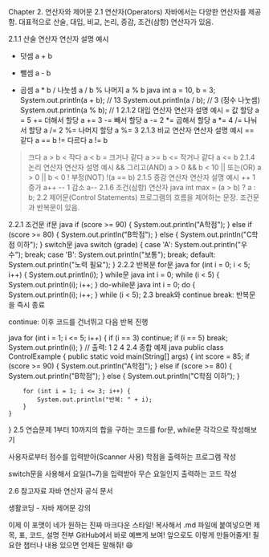 Chapter 2. 연산자와 제어문
2.1 연산자(Operators)
자바에서는 다양한 연산자를 제공함. 대표적으로 산술, 대입, 비교, 논리, 증감, 조건(삼항) 연산자가 있음.

2.1.1 산술 연산자
연산자	설명	예시
+	덧셈	a + b
-	뺄셈	a - b
*	곱셈	a * b
/	나눗셈	a / b
%	나머지	a % b
java
int a = 10, b = 3;
System.out.println(a + b); // 13
System.out.println(a / b); // 3 (정수 나눗셈)
System.out.println(a % b); // 1
2.1.2 대입 연산자
연산자	설명	예시
=	값 할당	a = 5
+=	더해서 할당	a += 3
-=	빼서 할당	a -= 2
*=	곱해서 할당	a *= 4
/=	나눠서 할당	a /= 2
%=	나머지 할당	a %= 3
2.1.3 비교 연산자
연산자	설명	예시
==	같다	a == b
!=	다르다	a != b
>	크다	a > b
<	작다	a < b
>=	크거나 같다	a >= b
<=	작거나 같다	a <= b
2.1.4 논리 연산자
연산자	설명	예시
&&	그리고(AND)	a > 0 && b < 10
||	또는(OR)	a > 0 || b < 0
!	부정(NOT)	!(a == b)
2.1.5 증감 연산자
연산자	설명	예시
++	1 증가	a++
--	1 감소	a--
2.1.6 조건(삼항) 연산자
java
int max = (a > b) ? a : b;
2.2 제어문(Control Statements)
프로그램의 흐름을 제어하는 문장. 조건문과 반복문이 있음.

2.2.1 조건문
if문
java
if (score >= 90) {
    System.out.println("A학점");
} else if (score >= 80) {
    System.out.println("B학점");
} else {
    System.out.println("C학점 이하");
}
switch문
java
switch (grade) {
    case 'A':
        System.out.println("우수");
        break;
    case 'B':
        System.out.println("보통");
        break;
    default:
        System.out.println("노력 필요");
}
2.2.2 반복문
for문
java
for (int i = 0; i < 5; i++) {
    System.out.println(i);
}
while문
java
int i = 0;
while (i < 5) {
    System.out.println(i);
    i++;
}
do-while문
java
int i = 0;
do {
    System.out.println(i);
    i++;
} while (i < 5);
2.3 break와 continue
break: 반복문을 즉시 종료

continue: 이후 코드를 건너뛰고 다음 반복 진행

java
for (int i = 1; i <= 5; i++) {
    if (i == 3) continue;
    if (i == 5) break;
    System.out.println(i);
}
// 출력: 1 2 4
2.4 종합 예제
java
public class ControlExample {
    public static void main(String[] args) {
        int score = 85;
        if (score >= 90) {
            System.out.println("A학점");
        } else if (score >= 80) {
            System.out.println("B학점");
        } else {
            System.out.println("C학점 이하");
        }

        for (int i = 1; i <= 3; i++) {
            System.out.println("반복: " + i);
        }
    }
}
2.5 연습문제
1부터 10까지의 합을 구하는 코드를 for문, while문 각각으로 작성해보기

사용자로부터 점수를 입력받아(Scanner 사용) 학점을 출력하는 프로그램 작성

switch문을 사용해서 요일(1~7)을 입력받아 무슨 요일인지 출력하는 코드 작성

2.6 참고자료
자바 연산자 공식 문서

생활코딩 - 자바 제어문 강의

이제 이 포맷이 네가 원하는 진짜 마크다운 스타일!
복사해서 .md 파일에 붙여넣으면
제목, 표, 코드, 설명 전부 GitHub에서 바로 예쁘게 보여!
앞으로도 이렇게 만들어줄게!
필요한 챕터나 내용 있으면 언제든 말해줘! 😄